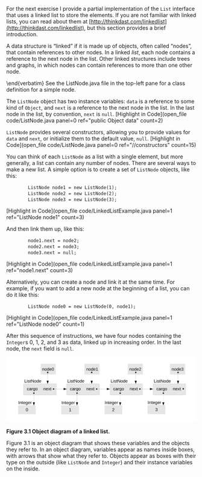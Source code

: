 For the next exercise I provide a partial implementation of the `List` interface that uses a linked list to store the elements. If you are not familiar with linked lists, you can read about them at [http://thinkdast.com/linkedlist](http://thinkdast.com/linkedlist), but this section provides a brief introduction.


A data structure is “linked” if it is made up of objects, often called “nodes”, that contain references to other nodes. In a linked *list*, each node contains a reference to the next node in the list. Other linked structures include trees and graphs, in which nodes can contain references to more than one other node.

\end{verbatim} See the ListNode.java file in the top-left pane for a class definition for a simple node.


The `ListNode` object has two instance variables: `data` is a reference to some kind of `Object`, and `next` is a reference to the next node in the list. In the last node in the list, by convention, `next` is `null`. [Highlight in Code](open_file code/ListNode.java panel=0 ref="public Object data" count=2)



`ListNode` provides several constructors, allowing you to provide values for `data` and `next`, or initialize them to the default value, `null`. [Highlight in Code](open_file code/ListNode.java panel=0 ref="//constructors" count=15)



You can think of each `ListNode` as a list with a single element, but more generally, a list can contain any number of nodes. There are several ways to make a new list. A simple option is to create a set of `ListNode` objects, like this:

```code
        ListNode node1 = new ListNode(1);
        ListNode node2 = new ListNode(2);
        ListNode node3 = new ListNode(3);
```
[Highlight in Code](open_file code/LinkedListExample.java panel=1 ref="ListNode node1" count=3)


And then link them up, like this:

```code
        node1.next = node2;
        node2.next = node3;
        node3.next = null;
```
[Highlight in Code](open_file code/LinkedListExample.java panel=1 ref="node1.next" count=3)


Alternatively, you can create a node and link it at the same time. For example, if you want to add a new node at the beginning of a list, you can do it like this:

```code
        ListNode node0 = new ListNode(0, node1);
```
[Highlight in Code](open_file code/LinkedListExample.java panel=1 ref="ListNode node0" count=1)


After this sequence of instructions, we have four nodes containing the `Integer`s 0, 1, 2, and 3 as data, linked up in increasing order. In the last node, the `next` field is `null`.

![Figure 3.1 Object diagram of a linked list.](figs/linked_list1.jpg)

**Figure 3.1 Object diagram of a linked list.**


Figure 3.1 is an object diagram that shows these variables and the objects they refer to.  In an object diagram, variables appear as names inside boxes, with arrows that show what they refer to.  Objects appear as boxes with their type on the outside (like `ListNode` and `Integer`) and their instance variables on the inside.